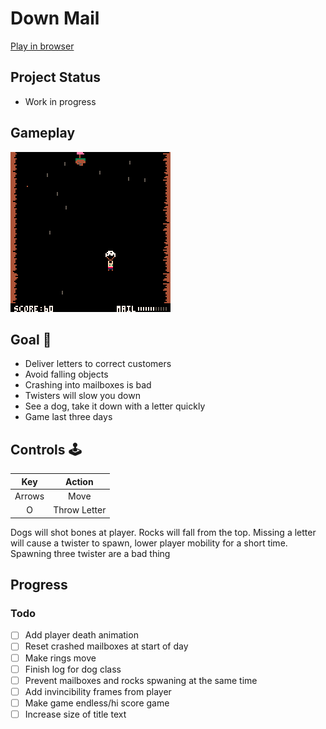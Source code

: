 # Down Mail
[Play in browser](https://sugarvoid.itch.io/down-mail)

## Project Status
- Work in progress 

## Gameplay
![gameplay](https://github.com/sugarvoid/down-mail/blob/master/gameplay.gif)
<br>


## Goal :dart:
-   Deliver letters to correct customers
-   Avoid falling objects
-   Crashing into mailboxes is bad
-   Twisters will slow you down
-   See a dog, take it down with a letter quickly
-   Game last three days

## Controls :joystick:

|  Key   |   Action   |
| :----: | :--------: |
| Arrows |    Move    |
|   O    | Throw Letter |


Dogs will shot bones at player.
Rocks will fall from the top.
Missing a letter will cause a twister to spawn, lower player mobility for a short time.
Spawning three twister are a bad thing


## Progress

### Todo
- [ ] Add player death animation 
- [ ] Reset crashed mailboxes at start of day
- [ ] Make rings move
- [ ] Finish log for dog class
- [ ] Prevent mailboxes and rocks spwaning at the same time
- [ ] Add invincibility frames from player
- [ ] Make game endless/hi score game
- [ ] Increase size of title text